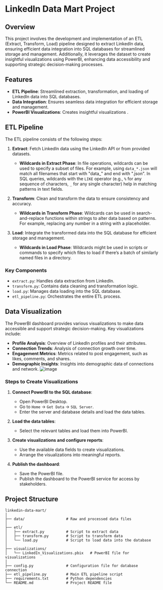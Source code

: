 

# LinkedIn Data Mart Project

## Overview

This project involves the development and implementation of an ETL (Extract, Transform, Load) pipeline designed to extract LinkedIn data, ensuring efficient data integration into SQL databases for streamlined storage and management. Additionally, it leverages the dataset to create insightful visualizations using PowerBI, enhancing data accessibility and supporting strategic decision-making processes.

## Features

- **ETL Pipeline**: Streamlined extraction, transformation, and loading of LinkedIn data into SQL databases.
- **Data Integration**: Ensures seamless data integration for efficient storage and management.
- **PowerBI Visualizations**: Creates insightful visualizations .


## ETL Pipeline

The ETL pipeline consists of the following steps:

1. **Extract**: Fetch LinkedIn data using the LinkedIn API or from provided datasets.
   - **Wildcards in Extract Phase**: In file operations, wildcards can be used to specify a subset of files. For example, using `data_*.json` will match all filenames that start with "data_" and end with ".json". In SQL queries, wildcards with the `LIKE` operator (e.g., `%` for any sequence of characters, `_` for any single character) help in matching patterns in text fields.

2. **Transform**: Clean and transform the data to ensure consistency and accuracy.
   - **Wildcards in Transform Phase**: Wildcards can be used in search-and-replace functions within strings to alter data based on patterns. For example, replacing any number in a string with a placeholder.

3. **Load**: Integrate the transformed data into the SQL database for efficient storage and management.
   - **Wildcards in Load Phase**: Wildcards might be used in scripts or commands to specify which files to load if there’s a batch of similarly named files in a directory.

### Key Components

- `extract.py`: Handles data extraction from LinkedIn.
- `transform.py`: Contains data cleaning and transformation logic.
- `load.py`: Manages data loading into the SQL database.
- `etl_pipeline.py`: Orchestrates the entire ETL process.

## Data Visualization

The PowerBI dashboard provides various visualizations to make data accessible and support strategic decision-making. Key visualizations include:

- **Profile Analysis**: Overview of LinkedIn profiles and their attributes.
- **Connection Trends**: Analysis of connection growth over time.
- **Engagement Metrics**: Metrics related to post engagement, such as likes, comments, and shares.
- **Demographic Insights**: Insights into demographic data of connections and network.
  ![image](https://github.com/sonkeP/LinkedIn-Data-Mart-/assets/149336942/90dcb101-680e-4afe-99d5-b48299895a03)


### Steps to Create Visualizations

1. **Connect PowerBI to the SQL database**:
   - Open PowerBI Desktop.
   - Go to `Home` -> `Get Data` -> `SQL Server`.
   - Enter the server and database details and load the data tables.

2. **Load the data tables**:
   - Select the relevant tables and load them into PowerBI.

3. **Create visualizations and configure reports**:
   - Use the available data fields to create visualizations.
   - Arrange the visualizations into meaningful reports.

4. **Publish the dashboard**:
   - Save the PowerBI file.
   - Publish the dashboard to the PowerBI service for access by stakeholders.

## Project Structure

```
linkedin-data-mart/
│
├── data/                   # Raw and processed data files
│
├── etl/
│   ├── extract.py          # Script to extract data
│   ├── transform.py        # Script to transform data
│   └── load.py             # Script to load data into the database
│
├── visualizations/
│   └── LinkedIn_Visualizations.pbix   # PowerBI file for visualizations
│
├── config.py               # Configuration file for database connection
├── etl_pipeline.py         # Main ETL pipeline script
├── requirements.txt        # Python dependencies
└── README.md               # Project README file
```




